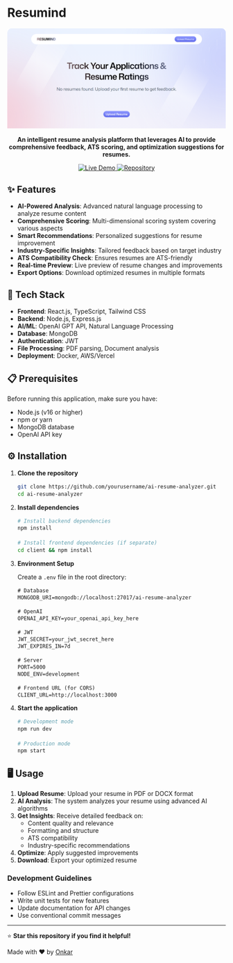 # Resumind

<div align="center">
  <img src="/public/docs/images/resumind-hero.png" alt="Resumind - AI Resume Analyzer" />
  
  <p align="center">
    <strong>An intelligent resume analysis platform that leverages AI to provide comprehensive feedback, ATS scoring, and optimization suggestions for resumes.</strong>
  </p>
  
  <p align="center">
    <a href="https://getresumind.vercel.app/" target="_blank">
      <img src="https://img.shields.io/badge/🌐_Live_Demo-Visit_Site-blue?style=for-the-badge&logoColor=white" alt="Live Demo" />
    </a>
    <a href="https://github.com/onkar-03/resumind" target="_blank">
      <img src="https://img.shields.io/badge/📂_Repository-View_Code-green?style=for-the-badge&logoColor=white" alt="Repository" />
    </a>
  </p>
</div>

## ✨ Features

- **AI-Powered Analysis**: Advanced natural language processing to analyze resume content
- **Comprehensive Scoring**: Multi-dimensional scoring system covering various aspects
- **Smart Recommendations**: Personalized suggestions for resume improvement
- **Industry-Specific Insights**: Tailored feedback based on target industry
- **ATS Compatibility Check**: Ensures resumes are ATS-friendly
- **Real-time Preview**: Live preview of resume changes and improvements
- **Export Options**: Download optimized resumes in multiple formats

## 🚀 Tech Stack

- **Frontend**: React.js, TypeScript, Tailwind CSS
- **Backend**: Node.js, Express.js
- **AI/ML**: OpenAI GPT API, Natural Language Processing
- **Database**: MongoDB
- **Authentication**: JWT
- **File Processing**: PDF parsing, Document analysis
- **Deployment**: Docker, AWS/Vercel

## 📋 Prerequisites

Before running this application, make sure you have:

- Node.js (v16 or higher)
- npm or yarn
- MongoDB database
- OpenAI API key

## ⚙️ Installation

1. **Clone the repository**

   ```bash
   git clone https://github.com/yourusername/ai-resume-analyzer.git
   cd ai-resume-analyzer
   ```

2. **Install dependencies**

   ```bash
   # Install backend dependencies
   npm install

   # Install frontend dependencies (if separate)
   cd client && npm install
   ```

3. **Environment Setup**

   Create a `.env` file in the root directory:

   ```env
   # Database
   MONGODB_URI=mongodb://localhost:27017/ai-resume-analyzer

   # OpenAI
   OPENAI_API_KEY=your_openai_api_key_here

   # JWT
   JWT_SECRET=your_jwt_secret_here
   JWT_EXPIRES_IN=7d

   # Server
   PORT=5000
   NODE_ENV=development

   # Frontend URL (for CORS)
   CLIENT_URL=http://localhost:3000
   ```

4. **Start the application**

   ```bash
   # Development mode
   npm run dev

   # Production mode
   npm start
   ```

## 🖥️ Usage

1. **Upload Resume**: Upload your resume in PDF or DOCX format
2. **AI Analysis**: The system analyzes your resume using advanced AI algorithms
3. **Get Insights**: Receive detailed feedback on:
   - Content quality and relevance
   - Formatting and structure
   - ATS compatibility
   - Industry-specific recommendations
4. **Optimize**: Apply suggested improvements
5. **Download**: Export your optimized resume

### Development Guidelines

- Follow ESLint and Prettier configurations
- Write unit tests for new features
- Update documentation for API changes
- Use conventional commit messages

---

⭐ **Star this repository if you find it helpful!**

Made with ❤️ by [Onkar](https://github.com/onkar-03)
